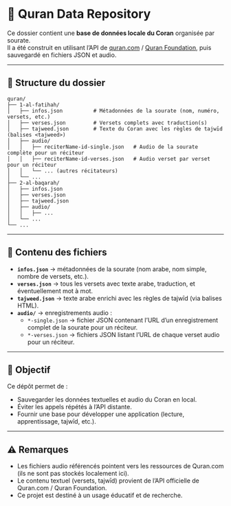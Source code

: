 # 📖 Quran Data Repository

Ce dossier contient une **base de données locale du Coran** organisée par sourate.  
Il a été construit en utilisant l’API de [quran.com](https://quran.com) / [Quran Foundation](https://quran.foundation), puis sauvegardé en fichiers JSON et audio.

---

## 📂 Structure du dossier

```
quran/
├── 1-al-fatihah/
│   ├── infos.json          # Métadonnées de la sourate (nom, numéro, versets, etc.)
│   ├── verses.json         # Versets complets avec traduction(s)
│   ├── tajweed.json        # Texte du Coran avec les règles de tajwīd (balises <tajweed>)
│   ├── audio/
│   │   ├── reciterName-id-single.json   # Audio de la sourate complète pour un réciteur
│   │   ├── reciterName-id-verses.json   # Audio verset par verset pour un réciteur
│   │   └── ... (autres récitateurs)
│   └── ...
├── 2-al-baqarah/
│   ├── infos.json
│   ├── verses.json
│   ├── tajweed.json
│   ├── audio/
│   │   ├── ...
│   └── ...
└── ...
```

---

## 📑 Contenu des fichiers

- **`infos.json`** → métadonnées de la sourate (nom arabe, nom simple, nombre de versets, etc.).  
- **`verses.json`** → tous les versets avec texte arabe, traduction, et éventuellement mot à mot.  
- **`tajweed.json`** → texte arabe enrichi avec les règles de tajwīd (via balises HTML).  
- **`audio/`** → enregistrements audio :
  - `*-single.json` → fichier JSON contenant l’URL d’un enregistrement complet de la sourate pour un réciteur.
  - `*-verses.json` → fichiers JSON listant l’URL de chaque verset audio pour un réciteur.

---

## 🎯 Objectif

Ce dépôt permet de :
- Sauvegarder les données textuelles et audio du Coran en local.  
- Éviter les appels répétés à l’API distante.  
- Fournir une base pour développer une application (lecture, apprentissage, tajwīd, etc.).  

---

## ⚠️ Remarques

- Les fichiers audio référencés pointent vers les ressources de Quran.com (ils ne sont pas stockés localement ici).  
- Le contenu textuel (versets, tajwīd) provient de l’API officielle de Quran.com / Quran Foundation.  
- Ce projet est destiné à un usage éducatif et de recherche.  

